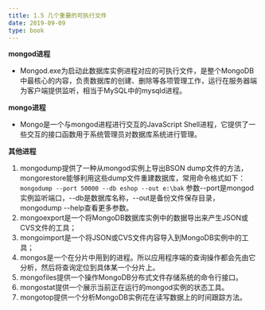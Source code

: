 ```yaml
---
title: 1.5 几个重要的可执行文件
date: 2019-09-09
type: book
---
```


**mongod进程**

- Mongod.exe为启动此数据库实例进程对应的可执行文件，是整个MongoDB中最核心的内容，负责数据库的创建、删除等各项管理工作，运行在服务器端为客户端提供监听，相当于MySQL中的mysqld进程。

**mongo进程**

- Mongo是一个与mongod进程进行交互的JavaScript Shell进程，它提供了一些交互的接口函数用于系统管理员对数据库系统进行管理。

**其他进程**

1. mongodump提供了一种从mongod实例上导出BSON dump文件的方法，mongorestore能够利用这些dump文件重建数据库，常用命令格式如下：
   `mongodump --port 50000 --db eshop --out e:\bak`
   参数--port是mongod实例监听端口，--db是数据库名称，--out是备份文件保存目录， mongodump --help查看更多参数。
2. mongoexport是一个将MongoDB数据库实例中的数据导出来产生JSON或CVS文件的工具；
3. mongoimport是一个将JSON或CVS文件内容导入到MongoDB实例中的工具；
4. mongos是一个在分片中用到的进程。所以应用程序端的查询操作都会先由它分析，然后将查询定位到具体某一个分片上。
5. mongofiles提供一个操作MongoDB分布式文件存储系统的命令行接口。
6. mongostat提供一个展示当前正在运行的mongod实例的状态工具。
7. mongotop提供一个分析MongoDB实例花在读写数据上的时间跟踪方法。

